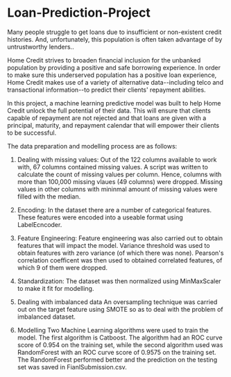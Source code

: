 # Loan-Prediction-Project
Many people struggle to get loans due to insufficient or non-existent credit histories. And, unfortunately, this population is often taken advantage of by untrustworthy lenders..


Home Credit strives to broaden financial inclusion for the unbanked population by providing a positive and safe borrowing experience. In order to make sure this underserved population has a positive loan experience, Home Credit makes use of a variety of alternative data--including telco and transactional information--to predict their clients' repayment abilities.

In this project, a machine learning predictive model was built to help Home Credit unlock the full potential of their data. This will ensure that clients capable of repayment are not rejected and that loans are given with a principal, maturity, and repayment calendar that will empower their clients to be successful.

The data preparation and modelling process are as follows: 
1. Dealing with missing values:
Out of the 122 columns available to work with, 67 columns contained missing values. A script was written to calculate the count of missing values per column. Hence, columns with more than 100,000 missing vlaues (49 columns) were dropped. Missing values in other columns with mininmal amount of missing values were filled with the median.

2. Encoding:
In the dataset there are a number of categorical features. These features were encoded into a useable format using LabelEcncoder.

3. Feature Engineering:
Feature engineering was also carried out to obtain features that will impact the model. Variance threshold was used to obtain features with zero variance (of which there was none). Pearson's correlation coefficent was then used to obtained correlated features, of which 9 of them were dropped.

4. Standardization:
The dataset was then normalized using MinMaxScaler to make it fit for modelling.

5. Dealing with imbalanced data
An oversampling technique was carried out on the target feature using SMOTE so as to deal with the problem of imbalanced dataset.

6. Modelling
Two Machine Learning algorithms were used to train the model. The first algorithm is Catboost. The algorithm had an ROC curve score of 0.954 on the training set, while the second algorithm used was RandomForest with an ROC curve score of 0.9575 on the training set. The RandomForest performed better and the prediction on the testing set was saved in FianlSubmission.csv.

